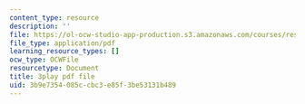 ```yaml
---
content_type: resource
description: ''
file: https://ol-ocw-studio-app-production.s3.amazonaws.com/courses/res-3-002-collaborative-design-and-creative-expression-with-arduino-microcontrollers-january-iap-2017/3b9e7354085ccbc3e85f3be53131b489_6xrabmU-gq8.pdf
file_type: application/pdf
learning_resource_types: []
ocw_type: OCWFile
resourcetype: Document
title: 3play pdf file
uid: 3b9e7354-085c-cbc3-e85f-3be53131b489
---
```

